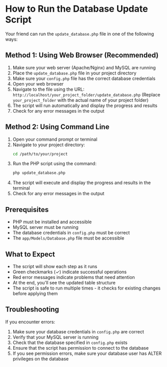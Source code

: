 # How to Run the Database Update Script

Your friend can run the `update_database.php` file in one of the following ways:

## Method 1: Using Web Browser (Recommended)

1. Make sure your web server (Apache/Nginx) and MySQL are running
2. Place the `update_database.php` file in your project directory
3. Make sure your `config.php` file has the correct database credentials
4. Open your web browser
5. Navigate to the file using the URL: `http://localhost/your_project_folder/update_database.php`
   (Replace `your_project_folder` with the actual name of your project folder)
6. The script will run automatically and display the progress and results
7. Check for any error messages in the output

## Method 2: Using Command Line

1. Open your command prompt or terminal
2. Navigate to your project directory:
   ```bash
   cd /path/to/your/project
   ```
3. Run the PHP script using the command:
   ```bash
   php update_database.php
   ```
4. The script will execute and display the progress and results in the terminal
5. Check for any error messages in the output

## Prerequisites

- PHP must be installed and accessible
- MySQL server must be running
- The database credentials in `config.php` must be correct
- The `app/Models/Database.php` file must be accessible

## What to Expect

- The script will show each step as it runs
- Green checkmarks (✓) indicate successful operations
- Red error messages indicate problems that need attention
- At the end, you'll see the updated table structure
- The script is safe to run multiple times - it checks for existing changes before applying them

## Troubleshooting

If you encounter errors:

1. Make sure your database credentials in `config.php` are correct
2. Verify that your MySQL server is running
3. Check that the database specified in `config.php` exists
4. Ensure that the script has permission to connect to the database
5. If you see permission errors, make sure your database user has ALTER privileges on the database
